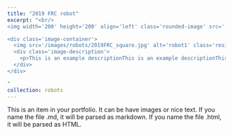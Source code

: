 ```yaml
---
title: "2019 FRC robot"
excerpt: "<br/>
<img width='200' height='200' align='left' class='rounded-image' src=''> 

<div class='image-container'>
  <img src='/images/robots/2019FRC_square.jpg' alt='robot1' class='resizable-image'>
  <div class='image-description'>
    <p>This is an example descriptionThis is an example descriptionThis is an example descriptionThis is an example descriptionThis is an example descriptionThis is an example descriptionThis is an example descriptionThis is an example descriptionThis is an example descriptionThis is an example descriptionThis is an example descriptionThis is an example descriptionThis is an example description222</p>
  </div>
</div>

"
collection: robots
---
```


This is an item in your portfolio. It can be have images or nice text. If you name the file .md, it will be parsed as markdown. If you name the file .html, it will be parsed as HTML. 
